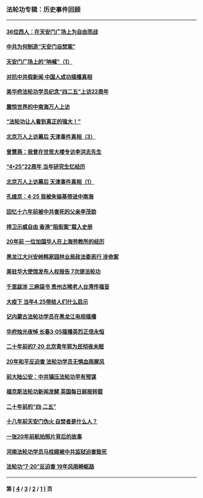 ### 法轮功专辑：历史事件回顾
---
#### [36位西人：在天安门广场上为自由而战](../../pages/nf5793/n13390029.md?04030430) 
#### [中共为何制造“天安门自焚案”](../../pages/nf5793/n13183270.md?04030430) 
#### [天安门广场上的“呐喊”（1）](../../pages/nf5793/n13105277.md?04030430) 
#### [对抗中共假新闻 中国人成功插播真相](../../pages/nf5793/n12910618.md?04030430) 
#### [美华府法轮功学员纪念“四二五”上访22周年](../../pages/nf5793/n12904445.md?04030430) 
#### [震惊世界的中南海万人上访](../../pages/nf5793/n12903976.md?04030430) 
#### [“法轮功让人看到真正的强大！”](../../pages/nf5793/n12903195.md?04030430) 
#### [北京万人上访幕后 天津事件真相（3）](../../pages/nf5793/n12902807.md?04030430) 
#### [曾慧燕：我曾在世贸大楼专访李洪志先生](../../pages/nf5793/n12898729.md?04030430) 
#### [“4•25”22周年 当年研究生忆经历](../../pages/nf5793/n12894152.md?04030430) 
#### [北京万人上访幕后 天津事件真相（1）](../../pages/nf5793/n12885174.md?04030430) 
#### [孔维京：4·25 我被朱镕基带进中南海](../../pages/nf5793/n12864987.md?04030430) 
#### [回忆十六年前被中共害死的父亲李茂勋](../../pages/nf5793/n12880270.md?04030430) 
#### [捍卫示威自由 香港“阻街案”载入史册](../../pages/nf5793/n12811245.md?04030430) 
#### [20年前 一位加国华人在上海劳教所的经历](../../pages/nf5793/n12707932.md?04030430) 
#### [黑龙江大兴安岭韩家园林业局政法委恶行 涉命案](../../pages/nf5793/n12622815.md?04030430) 
#### [美驻华大使馆发布人权报告 7次提法轮功](../../pages/nf5793/n12520541.md?04030430) 
#### [千里跋涉 三麻袋书 贵州古稀老人台湾传福音](../../pages/nf5793/n12198750.md?04030430) 
#### [大疫下 当年4.25带给人们什么启示](../../pages/nf5793/n12058565.md?04030430) 
#### [记内蒙古法轮功学员在黑龙江电视插播](../../pages/nf5793/n11699194.md?04030430) 
#### [华府烛光夜悼 长春3·05插播英烈正信永恒](../../pages/nf5793/n11397432.md?04030430) 
#### [二十年前的7·20 北京青年郭为民彻夜未眠](../../pages/nf5793/n11354195.md?04030430) 
#### [20年和平反迫害 法轮功学员无惧血雨腥风](../../pages/nf5793/n11348279.md?04030430) 
#### [前大陆公安：中共镇压法轮功早有预谋](../../pages/nf5793/n11352168.md?04030430) 
#### [福克斯法轮功新闻发酵  英国每日邮报转载](../../pages/nf5793/n11285952.md?04030430) 
#### [二十年前的“四·二五”](../../pages/nf5793/n11207639.md?04030430) 
#### [十八年前天安门伪火 自焚者是什么人？](../../pages/nf5793/n10996556.md?04030430) 
#### [一张20年前航拍照片背后的故事](../../pages/nf5793/n10693797.md?04030430) 
#### [河南法轮功学员马桂娥被中共监狱迫害致死](../../pages/nf5793/n10684974.md?04030430) 
#### [法轮功“7‧20”反迫害 19年风雨崎岖路](../../pages/nf5793/n10570834.md?04030430) 

---
#### 第 [ [4](./4.md?04030430) / [3](./3.md?04030430) / [2](./2.md?04030430) / [1](./1.md?04030430) ] 页
